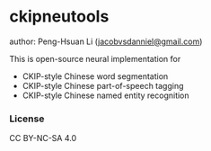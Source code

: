 # ckipneutools

author: Peng-Hsuan Li (jacobvsdanniel@gmail.com)

This is open-source neural implementation for
* CKIP-style Chinese word segmentation
* CKIP-style Chinese part-of-speech tagging
* CKIP-style Chinese named entity recognition

### License
CC BY-NC-SA 4.0
